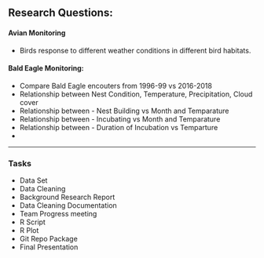 ## Research Questions: 
#### Avian Monitoring
* Birds response to different weather conditions in different bird habitats.


#### Bald Eagle Monitoring:
* Compare Bald Eagle encouters from 1996-99 vs 2016-2018
* Relationship between Nest Condition, Temperature, Precipitation, Cloud cover
* Relationship between - Nest Building vs Month and Temparature
* Relationship between - Incubating vs Month and Temparature
* Relationship between - Duration of Incubation vs Temparture
* 



___
### Tasks

* Data Set
* Data Cleaning
* Background Research Report
* Data Cleaning Documentation
* Team Progress meeting
* R Script
* R Plot
* Git Repo Package
* Final Presentation
